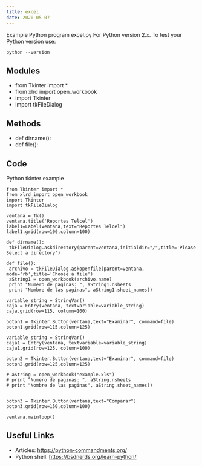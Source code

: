 ```yaml
---
title: excel
date: 2020-05-07
---
```

Example Python program excel.py
For Python version 2.x.
To test your Python version use:

    python --version

## Modules

* from Tkinter import *
* from xlrd import open_workbook
* import Tkinter
* import tkFileDialog

## Methods

* def dirname(): 
* def file(): 

## Code

Python tkinter example

    from Tkinter import *
    from xlrd import open_workbook
    import Tkinter
    import tkFileDialog
     
    ventana = Tk()
    ventana.title('Reportes Telcel')
    label1=Label(ventana,text="Reportes Telcel")
    label1.grid(row=100,column=100) 
    
    def dirname(): 
     tkFileDialog.askdirectory(parent=ventana,initialdir="/",title='Please Select a directory')
    
    def file(): 
     archivo = tkFileDialog.askopenfile(parent=ventana, mode='rb',title='Choose a file')
     aString1 = open_workbook(archivo.name)
     print "Numero de paginas: ", aString1.nsheets
     print "Nombre de las paginas", aString1.sheet_names()
    
    variable_string = StringVar()
    caja = Entry(ventana, textvariable=variable_string)
    caja.grid(row=115, column=100)
     
    boton1 = Tkinter.Button(ventana,text="Examinar", command=file)
    boton1.grid(row=115,column=125)
     
    variable_string = StringVar()
    caja1 = Entry(ventana, textvariable=variable_string)
    caja1.grid(row=125, column=100)
     
    boton2 = Tkinter.Button(ventana,text="Examinar", command=file)
    boton2.grid(row=125,column=125)
     
    # aString = open_workbook("example.xls")
    # print "Numero de paginas: ", aString.nsheets
    # print "Nombre de las paginas", aString.sheet_names()
     
     
    boton3 = Tkinter.Button(ventana,text="Comparar")
    boton3.grid(row=150,column=100)
    
    ventana.mainloop()

## Useful Links

- Articles: https://python-commandments.org/
- Python shell: https://bsdnerds.org/learn-python/
